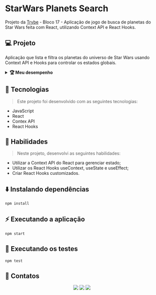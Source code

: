 # StarWars Planets Search
Projeto da [Trybe](https://www.betrybe.com/) - Bloco 17 - Aplicação de jogo de busca de planetas do Star Wars feita com React, utilizando Context API e React Hooks.

## 💻 Projeto

Aplicação que lista e filtra os planetas do universo de Star Wars usando Context API e Hooks para controlar os estados globais.

<details>
  <summary><strong>🏆 Meu desempenho</strong></summary><br />

  <img src="project-info/starwars-planets-search.png"/>
</details>

## 🚀 Tecnologias
> Este projeto foi desenvolvido com as seguintes tecnologias:

- JavaScript
- React
- Contex API
- React Hooks

## 📌 Habilidades

> Neste projeto, desenvolvi as seguintes habilidades:

- Utilizar a Context API do React para gerenciar estado;
- Utilizar os React Hooks useContext, useState e useEffect;
- Criar React Hooks customizados.

## ⬇️ Instalando dependências

```bash
npm install
``` 

## ⚡ Executando a aplicação

```bash
npm start
``` 

## 🧪 Executando os testes

```bash
npm test
```

## 💬 Contatos

<div align="center" style="display: inline_block">
  <a href="https://julianoboese.github.io" target="_blank"><img height="28rem" src="https://img.shields.io/badge/my_portfolio-3fc337?style=for-the-badge" target="_blank"></a> 
  <a href="https://www.linkedin.com/in/julianoboese" target="_blank"><img height="28rem" src="https://img.shields.io/badge/LinkedIn-0077B5?style=for-the-badge&logo=linkedin&logoColor=white"></a> 
  <a href = "mailto:juliano.boese@gmail.com"><img height="28rem" src="https://img.shields.io/badge/Gmail-D14836?style=for-the-badge&logo=gmail&logoColor=white" target="_blank"></a>
</div>

<!-- ## 📄 Licença

Esse projeto está sob licença. Veja o arquivo [LICENÇA](LICENSE.md) para mais detalhes.

[⬆ Voltar ao topo](#nome-do-projeto)<br> -->
